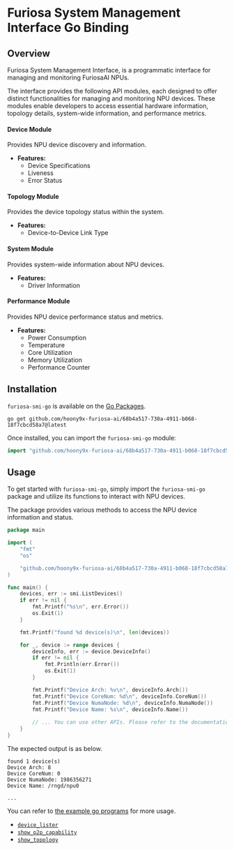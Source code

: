 # Furiosa System Management Interface Go Binding

## Overview
Furiosa System Management Interface, is a programmatic interface for managing and monitoring FuriosaAI NPUs.

The interface provides the following API modules, each designed to offer distinct functionalities for managing and monitoring NPU devices.
These modules enable developers to access essential hardware information, topology details, system-wide information, and performance metrics.

#### Device Module
Provides NPU device discovery and information.

- **Features:**
    - Device Specifications
    - Liveness
    - Error Status

#### Topology Module
Provides the device topology status within the system.

- **Features:**
    - Device-to-Device Link Type

#### System Module
Provides system-wide information about NPU devices.

- **Features:**
    - Driver Information

#### Performance Module
Provides NPU device performance status and metrics.

- **Features:**
    - Power Consumption
    - Temperature
    - Core Utilization
    - Memory Utilization
    - Performance Counter

## Installation

`furiosa-smi-go` is available on the [Go Packages](https://pkg.go.dev/).

```shell
go get github.com/hoony9x-furiosa-ai/68b4a517-730a-4911-b068-18f7cbcd58a7@latest
```

Once installed, you can import the `furiosa-smi-go` module:

```go
import "github.com/hoony9x-furiosa-ai/68b4a517-730a-4911-b068-18f7cbcd58a7/pkg/smi"
```

## Usage

To get started with `furiosa-smi-go`, simply import the `furiosa-smi-go` package and utilize its functions to interact with NPU devices.

The package provides various methods to access the NPU device information and status.

```go
package main

import (
	"fmt"
	"os"

	"github.com/hoony9x-furiosa-ai/68b4a517-730a-4911-b068-18f7cbcd58a7/pkg/smi"
)

func main() {
	devices, err := smi.ListDevices()
	if err != nil {
		fmt.Printf("%s\n", err.Error())
		os.Exit(1)
	}

	fmt.Printf("found %d device(s)\n", len(devices))

	for _, device := range devices {
		deviceInfo, err := device.DeviceInfo()
		if err != nil {
			fmt.Println(err.Error())
			os.Exit(1)
		}

		fmt.Printf("Device Arch: %v\n", deviceInfo.Arch())
		fmt.Printf("Device CoreNum: %d\n", deviceInfo.CoreNum())
		fmt.Printf("Device NumaNode: %d\n", deviceInfo.NumaNode())
		fmt.Printf("Device Name: %s\n", deviceInfo.Name())
		
		// ... You can use other APIs. Please refer to the documentation.
	}
}
```

The expected output is as below.

```text
found 1 device(s)
Device Arch: 8
Device CoreNum: 0
Device NumaNode: 1986356271
Device Name: /rngd/npu0

...
```

You can refer to [the example go programs](example) for more usage.
- [`device_lister`](example/device_lister/device_lister.go)
- [`show_p2p_capability`](example/show_p2p_capability/show_p2p_capability.go)
- [`show_topology`](example/show_topology/show_topology.go)
